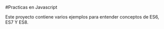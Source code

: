 #Practicas en Javascript

Este proyecto contiene varios ejemplos para entender conceptos
de ES6, ES7 Y ES8.